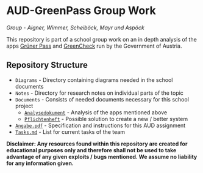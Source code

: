 # AUD-GreenPass Group Work

*Group - Aigner, Wimmer, Scheiböck, Mayr und Aspöck*

This repository is part of a school group work on an in depth analysis of the apps [Grüner Pass](https://gruenerpass.gv.at/) and [GreenCheck](https://greencheck.gv.at/) run by the Government of Austria. 

## Repository Structure

* `Diagrams` - Directory containing diagrams needed in the school documents
* `Notes` - Directory for research notes on individual parts of the topic
* `Documents` - Consists of needed documents necessary for this school project
  * [`Analysedokument`](Documents/Analysedokument.md) - Analysis of the apps mentioned above
  * [`Pflichtenheft`](Documents/Pflichtenheft.md) - Possible solution to create a new / better system
* [`Angabe.pdf`](Angabe.pdf) - Specification and instructions for this AUD assignment
* [`Tasks.md`](Tasks.md) - List for current tasks of the team

**Disclaimer: Any resources found within this repository are created for educational purposes only and therefore shall not be used to take advantage of any given exploits / bugs mentioned. We assume no liability for any information given.**
